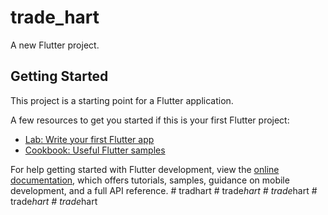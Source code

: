 # trade_hart

A new Flutter project.

## Getting Started

This project is a starting point for a Flutter application.

A few resources to get you started if this is your first Flutter project:

- [Lab: Write your first Flutter app](https://docs.flutter.dev/get-started/codelab)
- [Cookbook: Useful Flutter samples](https://docs.flutter.dev/cookbook)

For help getting started with Flutter development, view the
[online documentation](https://docs.flutter.dev/), which offers tutorials,
samples, guidance on mobile development, and a full API reference.
#   t r a d h a r t  
 #   t r a d e _ h a r t  
 #   t r a d e _ h a r t  
 #   t r a d e _ h a r t  
 #   t r a d e _ h a r t  
 